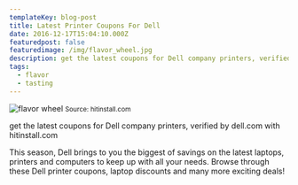 ```yaml
---
templateKey: blog-post
title: Latest Printer Coupons For Dell
date: 2016-12-17T15:04:10.000Z
featuredpost: false
featuredimage: /img/flavor_wheel.jpg
description: get the latest coupons for Dell company printers, verified by dell.com with hitinstall.com
tags:
  - flavor
  - tasting
---
```

![flavor wheel](https://www.hitinstall.com/img_static/site/hitinstall-final.png)
<small>Source: hitinstall.com</small>

get the latest coupons for Dell company printers, verified by dell.com with hitinstall.com

This season, Dell brings to you the biggest of savings on the latest laptops, printers and computers to keep up with all your needs. Browse through these Dell printer coupons, laptop discounts and many more exciting deals!


